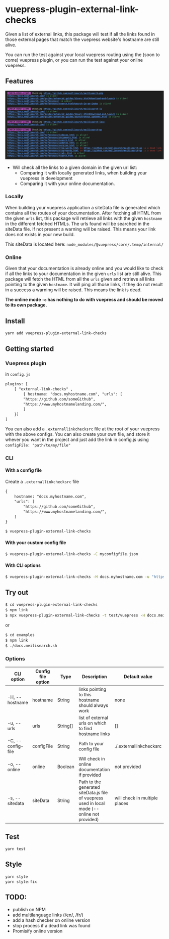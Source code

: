 # vuepress-plugin-external-link-checks

Given a list of external links, this package will test if all the links found in those external pages that match the vuepress website's hostname are still alive.

You can run the test against your local vuepress routing using the (soon to come) vuepress plugin, or you can run the test against your online vuepress.

## Features

![](./assets/demo.png)

- Will check all the links to a given domain in the given url list:
    - Comparing it with locally generated links, when building your vuepress in development
    - Comparing it with your online documentation.

### Locally

When building your vuepress application a siteData file is generated which contains all the routes of your documentation.
After fetching all HTML from the given `urls` list, this package will retrieve all links with the given `hostname` in the different fetched HTMLs. The urls found will be searched in the siteData file. If not present a warning will be raised. This means your link does not exists in your new build.

This siteData is located here: `node_modules/@vuepress/core/.temp/internal/`

### Online

Given that your documentation is already online and you would like to check if all the links to your documentation in the given `urls` list are still alive.
This package will fetch the HTML from all the `urls` given and retrieve all links pointing to the given `hostname`. It will ping all those links, if they do not result in a success a warning will be raised. This means the link is dead.

**The online mode `-o` has nothing to do with vuepress and should be moved to its own package.**

## Install

```bash
yarn add vuepress-plugin-external-link-checks
```

## Getting started

### Vuepress plugin
in `config.js`
```
plugins: [
    [ "external-link-checks" ,
        { hostname: "docs.myhostname.com", "urls": [
        "https://github.com/someGithub",
        "https://www.myhostnamelanding.com/",
        ]
    }]
]
```

You can also add a `.externallinkchecksrc` file at the root of your vuepress with the above configs.
You can also create your own file, and store it whever you want in the project and just add the link in config.js using `configFile: "path/to/my/file"`

### CLI

#### With a config file
Create a `.externallinkchecksrc` file
```
{
    hostname: "docs.myhostname.com",
    "urls": [
        "https://github.com/someGithub",
        "https://www.myhostnamelanding.com/",
    ]
}
```

```bash
$ vuepress-plugin-external-link-checks
```

#### With your custom config file

```bash
$ vuepress-plugin-external-link-checks -C myconfigfile.json
```

#### With CLI options

```bash
$ vuepress-plugin-external-link-checks -H docs.myhostname.com -u "https://github.com/someGithub,https://www.myhostnamelanding.com/"
```


## Try out


```bash
$ cd vuepress-plugin-external-link-checks
$ npm link
$ npx vuepress-plugin-external-link-checks -t test/vuepress -H docs.meilisearch.com
```
or
```bash
$ cd examples
$ npm link
$ ./docs.meilisearch.sh
```

### Options

| CLI option    | Config file option    | Type      |   Description | Default value |
| ---           | ---                   |      ---  |  ---          | ---           |
| -H, --hostname | hostname  | String | links pointing to this hostname should always work | none           |
| -u, --urls | urls  | String[] | list of external urls on which to find hostname links | []           |
| -C, --config-file | configFile  | String | Path to your config file  | ./.externallinkchecksrc           |
| -o, --online | online  | Boolean | Will check in online documentation if provided | not provided  |
| -s, --sitedata | siteData  | String | Path to the generated siteData.js file of vuepress used in local mode (--online not provided) | will check in multiple places  |

## Test
```
yarn test
```

## Style
```
yarn style
yarn style:fix
```

## TODO:

- publish on NPM
- add multilanguage links (/en/, /fr/)
- add a hash checker on online version
- stop process if a dead link was found
- Promisify online version
